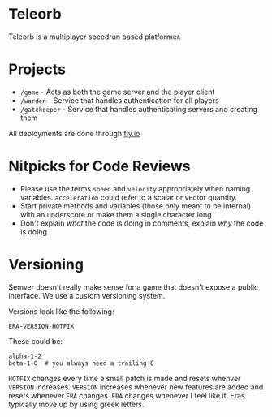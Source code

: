# Teleorb

Teleorb is a multiplayer speedrun based platformer.

# Projects

- `/game` - Acts as both the game server and the player client
- `/warden` - Service that handles authentication for all players
- `/gatekeeper` - Service that handles authenticating servers and creating them

All deployments are done through [fly.io](https://fly.io)

# Nitpicks for Code Reviews

- Please use the terms `speed` and `velocity` appropriately when naming variables. `acceleration` could refer to a scalar or vector quantity.
- Start private methods and variables (those only meant to be internal) with an underscore or make them a single character long
- Don't explain _what_ the code is doing in comments, explain _why_ the code is doing

# Versioning

Semver doesn't really make sense for a game that doesn't expose a public interface. We use a custom versioning system.

Versions look like the following:

```
ERA-VERSION-HOTFIX
```

These could be:

```
alpha-1-2
beta-1-0  # you always need a trailing 0

```

`HOTFIX` changes every time a small patch is made and resets whenver `VERSION` increases. `VERSION` increases whenever new features are added and resets whenever `ERA` changes. `ERA` changes whenever I feel like it. Eras typically move up by using greek letters.
